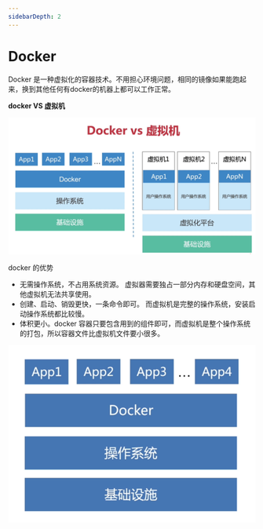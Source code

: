 ```yaml
---
sidebarDepth: 2
---
```


# Docker

Docker 是一种虚拟化的容器技术。不用担心环境问题，相同的镜像如果能跑起来，换到其他任何有docker的机器上都可以工作正常。

**docker VS 虚拟机**

![docker VS 虚拟机](./assets/2021-07-04-23-18-13.png)

docker 的优势

- 无需操作系统，不占用系统资源。 虚拟器需要独占一部分内存和硬盘空间，其他虚拟机无法共享使用。
- 创建、启动、销毁更快，一条命令即可。 而虚拟机是完整的操作系统，安装启动操作系统都比较慢。
- 体积更小。docker 容器只要包含用到的组件即可，而虚拟机是整个操作系统的打包，所以容器文件比虚拟机文件要小很多。

![docker 位置](./assets/2021-06-14-13-10-25.png)
